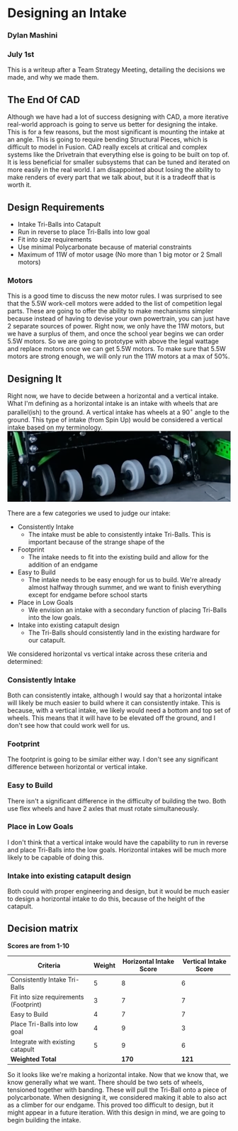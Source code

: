 # Designing an Intake
### Dylan Mashini
### July 1st

This is a writeup after a Team Strategy Meeting, detailing the decisions we made, and why we made them. 

## The End Of CAD

Although we have had a lot of success designing with CAD, a more iterative real-world approach is going to serve us better for designing the intake. This is for a few reasons, but the most significant is mounting the intake at an angle. This is going to require bending Structural Pieces, which is difficult to model in Fusion. CAD really excels at critical and complex systems like the Drivetrain that everything else is going to be built on top of. It is less beneficial for smaller subsystems that can be tuned and iterated on more easily in the real world. I am disappointed about losing the ability to make renders of every part that we talk about, but it is a tradeoff that is worth it. 

## Design Requirements

- Intake Tri-Balls into Catapult
- Run in reverse to place Tri-Balls into low goal
- Fit into size requirements
- Use minimal Polycarbonate because of material constraints
- Maximum of 11W of motor usage (No more than 1 big motor or 2 Small motors)

### Motors
This is a good time to discuss the new motor rules. I was surprised to see that the 5.5W work-cell motors were added to the list of competition legal parts. These are going to offer the ability to make mechanisms simpler because instead of having to devise your own powertrain, you can just have 2 separate sources of power.  Right now, we only have the 11W motors, but we have a surplus of them, and once the school year begins we can order 5.5W motors. So we are going to prototype with above the legal wattage and replace motors once we can get 5.5W motors. To make sure that 5.5W motors are strong enough, we will only run the 11W motors at a max of 50%. 

## Designing It

Right now, we have to decide between a horizontal and a vertical intake. What I'm defining as a horizontal intake is an intake with wheels that are parallel(ish) to the ground. A vertical intake has wheels at a $90^\circ$ angle to the ground. This type of intake (from Spin Up) would be considered a vertical intake based on my terminology. 
![](images/spinUpIntake.png)

There are a few categories we used to judge our intake:

- Consistently Intake
	- The intake must be able to consistently intake Tri-Balls. This is important because of the strange shape of the 
- Footprint
	- The intake needs to fit into the existing build and allow for the addition of an endgame
- Easy to Build
	- The intake needs to be easy enough for us to build. We're already almost halfway through summer, and we want to finish everything except for endgame before school starts
- Place in Low Goals
	- We envision an intake with a secondary function of placing Tri-Balls into the low goals. 
- Intake into existing catapult design
	- The Tri-Balls should consistently land in the existing hardware for our catapult. 
	
We considered horizontal vs vertical intake across these criteria and determined:

### Consistently Intake
Both can consistently intake, although I would say that a horizontal intake will likely be much easier to build where it can consistently intake. This is because, with a vertical intake, we likely would need a bottom and top set of wheels. This means that it will have to be elevated off the ground, and I don't see how that could work well for us. 

### Footprint
The footprint is going to be similar either way. I don't see any significant difference between horizontal or vertical intake. 

### Easy to Build 
There isn't a significant difference in the difficulty of building the two. Both use flex wheels and have 2 axles that must rotate simultaneously. 

### Place in Low Goals
I don't think that a vertical intake would have the capability to run in reverse and place Tri-Balls into the low goals. Horizontal intakes will be much more likely to be capable of doing this. 

### Intake into existing catapult design
Both could with proper engineering and design, but it would be much easier to design a horizontal intake to do this, because of the height of the catapult. 

## Decision matrix
**Scores are from 1-10**

| Criteria                             | Weight | Horizontal Intake Score | Vertical Intake Score |
|--------------------------------------|--------|-------------------------|-----------------------|
| Consistently Intake Tri-Balls        | 5      | 8                       | 6                     |
| Fit into size requirements (Footprint)| 3     | 7                       | 7                     |
| Easy to Build                        | 4      | 7                       | 7                     |
| Place Tri-Balls into low goal        | 4      | 9                       | 3                     |
| Integrate with existing catapult     | 5      | 9                       | 6                     |
| **Weighted Total**                   |        | **170**                 | **121**               |

So it looks like we're making a horizontal intake. Now that we know that, we know generally what we want. There should be two sets of wheels, tensioned together with banding. These will pull the Tri-Ball onto a piece of polycarbonate. When designing it, we considered making it able to also act as a climber for our endgame. This proved too difficult to design, but it might appear in a future iteration. With this design in mind, we are going to begin building the intake. 